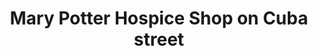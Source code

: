 ---
title: "Mary Potter Hospice Shop on Cuba street"
url: /te-aro-wellington/mary-potter-hospice-shop-on-cuba-street/
shop: Gebrauchtwaren
---